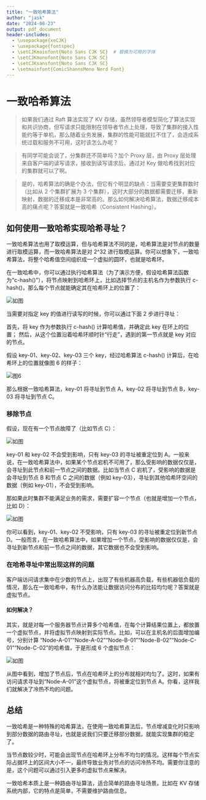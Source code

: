 ```yaml
---
title: "一致哈希算法"
author: "jask"
date: "2024-08-23"
output: pdf_document
header-includes:
  - \usepackage{xeCJK}
  - \usepackage{fontspec}
  - \setCJKmainfont{Noto Sans CJK SC}  # 替换为可用的字体
  - \setCJKmonofont{Noto Sans CJK SC}
  - \setCJKsansfont{Noto Sans CJK SC}
  - \setmainfont{ComicShannsMono Nerd Font} 
---
```


# 一致哈希算法
>如果我们通过 Raft 算法实现了 KV 存储，虽然领导者模型简化了算法实现和共识协商，但写请求只能限制在领导者节点上处理，导致了集群的接入性能约等于单机，那么随着业务发展，集群的性能可能就扛不住了，会造成系统过载和服务不可用，这时该怎么办呢？

>有同学可能会说了，分集群还不简单吗？加个 Proxy 层，由 Proxy 层处理来自客户端的读写请求，接收到读写请求后，通过对 Key 做哈希找到对应的集群就可以了啊。

>是的，哈希算法的确是个办法，但它有个明显的缺点：当需要变更集群数时（比如从 2 个集群扩展为 3 个集群），这时大部分的数据都需要迁移，重新映射，数据的迁移成本是非常高的。那么如何解决哈希算法，数据迁移成本高的痛点呢？答案就是一致哈希（Consistent Hashing）。

## 如何使用一致哈希实现哈希寻址？
一致哈希算法也用了取模运算，但与哈希算法不同的是，哈希算法是对节点的数量进行取模运算，而一致哈希算法是对 2^32 进行取模运算。你可以想象下，一致哈希算法，将整个哈希值空间组织成一个虚拟的圆环，也就是哈希环。

在一致哈希中，你可以通过执行哈希算法（为了演示方便，假设哈希算法函数为“c-hash()”），将节点映射到哈希环上，比如选择节点的主机名作为参数执行 c-hash()，那么每个节点就能确定其在哈希环上的位置了：

![如图](../../Pictures/Screenshots/Screenshot_2024-08-23-13-14-24_3840x1080.png)

当需要对指定 key 的值进行读写的时候，你可以通过下面 2 步进行寻址：

首先，将 key 作为参数执行 c-hash() 计算哈希值，并确定此 key 在环上的位置；
然后，从这个位置沿着哈希环顺时针“行走”，遇到的第一节点就是 key 对应的节点。

假设 key-01、key-02、key-03 三个 key，经过哈希算法 c-hash() 计算后，在哈希环上的位置就像图 6 的样子：

![图6](../../Pictures/Screenshots/Screenshot_2024-08-23-13-15-29_3840x1080.png)

那么根据一致哈希算法，key-01 将寻址到节点 A，key-02 将寻址到节点 B，key-03 将寻址到节点 C。

### 移除节点
假设，现在有一个节点故障了（比如节点 C）：

![如图](../../Pictures/Screenshots/Screenshot_2024-08-23-13-17-46_3840x1080.png)

key-01 和 key-02 不会受到影响，只有 key-03 的寻址被重定位到 A。一般来说，在一致哈希算法中，如果某个节点宕机不可用了，那么受影响的数据仅仅是，会寻址到此节点和前一节点之间的数据。比如当节点 C 宕机了，受影响的数据是会寻址到节点 B 和节点 C 之间的数据（例如 key-03），寻址到其他哈希环空间的数据（例如 key-01），不会受到影响。

那如果此时集群不能满足业务的需求，需要扩容一个节点（也就是增加一个节点，比如 D）：

![如图](../../Pictures/Screenshots/Screenshot_2024-08-23-13-18-29_3840x1080.png)

你可以看到，key-01、key-02 不受影响，只有 key-03 的寻址被重定位到新节点 D。一般而言，在一致哈希算法中，如果增加一个节点，受影响的数据仅仅是，会寻址到新节点和前一节点之间的数据，其它数据也不会受到影响。

### 在哈希寻址中常出现这样的问题
客户端访问请求集中在少数的节点上，出现了有些机器高负载，有些机器低负载的情况，那么在一致哈希中，有什么办法能让数据访问分布的比较均匀呢？答案就是虚拟节点。

#### 如何解决？
其实，就是对每一个服务器节点计算多个哈希值，在每个计算结果位置上，都放置一个虚拟节点，并将虚拟节点映射到实际节点。比如，可以在主机名的后面增加编号，分别计算 “Node-A-01”“Node-A-02”“Node-B-01”“Node-B-02”“Node-C-01”“Node-C-02”的哈希值，于是形成 6 个虚拟节点：

![如图](../../Pictures/Screenshots/Screenshot_2024-08-23-13-38-57_3840x1080.png)

从图中看到，增加了节点后，节点在哈希环上的分布就相对均匀了。这时，如果有访问请求寻址到“Node-A-01”这个虚拟节点，将被重定位到节点 A。你看，这样我们就解决了冷热不均的问题。

## 总结
一致哈希是一种特殊的哈希算法，在使用一致哈希算法后，节点增减变化时只影响到部分数据的路由寻址，也就是说我们只要迁移部分数据，就能实现集群的稳定了。

当节点数较少时，可能会出现节点在哈希环上分布不均匀的情况。这样每个节点实际占据环上的区间大小不一，最终导致业务对节点的访问冷热不均。需要你注意的是，这个问题可以通过引入更多的虚拟节点来解决。

一致哈希本质上是一种路由寻址算法，适合简单的路由寻址场景。比如在 KV 存储系统内部，它的特点是简单，不需要维护路由信息。

